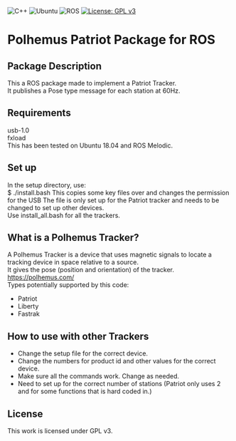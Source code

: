 ![C++](https://img.shields.io/badge/c++-%2300599C.svg?style=for-the-badge&logo=c%2B%2B&logoColor=white)
![Ubuntu](https://img.shields.io/badge/Ubuntu-E95420?style=for-the-badge&logo=ubuntu&logoColor=white)
![ROS](https://img.shields.io/badge/ros-%230A0FF9.svg?style=for-the-badge&logo=ros&logoColor=white)
[![License: GPL v3](https://img.shields.io/badge/License-GPL%20v3-blue.svg)](https://www.gnu.org/licenses/gpl-3.0)

# Polhemus Patriot Package for ROS  

## Package Description  
This a ROS package made to implement a Patriot Tracker.  
It publishes a Pose type message for each station at 60Hz.  

## Requirements  
usb-1.0  
fxload  
This has been tested on Ubuntu 18.04 and ROS Melodic.

## Set up  
In the setup directory, use:  
$ ./install.bash
This copies some key files over and changes the permission for the USB
The file is only set up for the Patriot tracker and needs to be changed to set up other devices.  
Use install_all.bash for all the trackers.  

## What is a Polhemus Tracker?  
A Polhemus Tracker is a device that uses magnetic signals to locate a tracking device in space relative to a source.  
It gives the pose (position and orientation) of the tracker.
https://polhemus.com/  
Types potentially supported by this code:  
* Patriot
* Liberty
* Fastrak

## How to use with other Trackers  
* Change the setup file for the correct device.  
* Change the numbers for product id and other values for the correct device.  
* Make sure all the commands work.  Change as needed.
* Need to set up for the correct number of stations (Patriot only uses 2 and for some functions that is hard coded in.)  

## License  
This work is licensed under GPL v3.  

